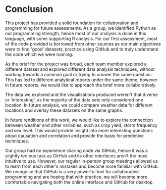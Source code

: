 # Conclusion

This project has provided a solid foundation for collaboration and programming for future assessments. As a group, we identified Python as our programming strength, hence most of our analysis is done in this language, with some supporting R analysis. For our first assessment, most of the code provided is borrowed from other sources as our main objectives were to find 'good' datasets, practice using GitHub and to truly understand the code which we were running. 

As the brief for the project was broad, each team member explored a different dataset and explored different data analysis techniques, without working towards a common goal or trying to answer the same question. This has led to different analytical reports under the same theme, however in future reports, we would like to approach the brief more collaboratively.

The data we explored and the visualisations produced weren't that diverse or 'interesting', as the majority of the data sets only considered one location. In future analysis, we could compare weather data for different locations and overlay these datasets on the same graphs. 

In future renditions of this work, we would like to explore the connection between weather and other variables, such as crop yield, storm frequency and sea level. This would provide insight into more interesting questions about causation and correlation and provide the basis for predictive techniques.

Our group had no experience sharing code via GitHub, hence it was a slightly tedious task as GitHub and its other interfaces aren't the most intuitive to use. However, our regular in-person group meetings allowed us to learn from each other's mistakes and become more familiar with GitHub. We recognise that GitHub is a very powerful tool for collaborative programming and are hoping that with practice, we will become more comfortable navigating both the online interface and GitHub for desktop.
